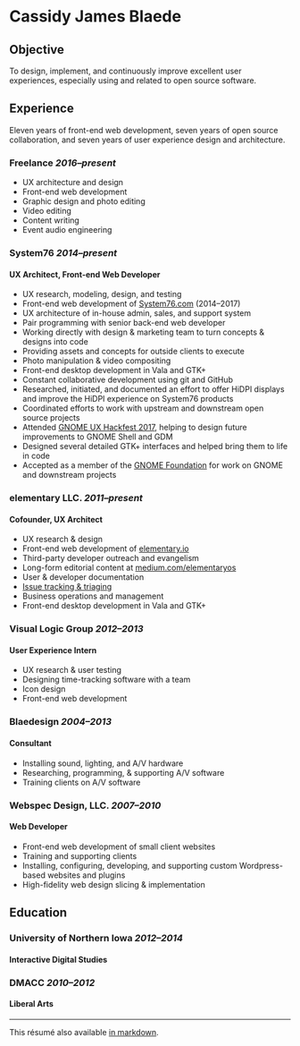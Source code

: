 # Cassidy James Blaede

## Objective

To design, implement, and continuously improve excellent user experiences,
especially using and related to open source software.

<!--
## Relevant Skills

**Roles:** UX architecture & design, front-end web development

**Programming languages:** HTML, CSS, JavaScript, Mustache/&#8203;Handlebars;
experience with PHP and MySQL

**Operating Systems:** Linux, macOS, Windows, Android, iOS

**Concepts:** user-centric design, responsive/mobile-first web development, version control, pair programming
-->

## Experience

Eleven years of front-end web development, seven years of open source
collaboration, and seven years of user experience design and architecture.


### Freelance _2016–present_

- UX architecture and design
- Front-end web development
- Graphic design and photo editing
- Video editing
- Content writing
- Event audio engineering


### System76 _2014–present_

#### UX Architect, Front-end Web Developer

- UX research, modeling, design, and testing
- Front-end web development of [System76.com](https://system76.com) (2014–2017)
- UX architecture of in-house admin, sales, and support system
- Pair programming with senior back-end web developer
- Working directly with design & marketing team to turn concepts & designs into
  code
- Providing assets and concepts for outside clients to execute
- Photo manipulation & video compositing
- Front-end desktop development in Vala and GTK+
- Constant collaborative development using git and GitHub
- Researched, initiated, and documented an effort to offer HiDPI displays and
  improve the HiDPI experience on System76 products
- Coordinated efforts to work with upstream and downstream open source projects
- Attended [GNOME UX Hackfest 2017](http://blog.system76.com/post/167747412318/gnome-ux-hackfest-2017), helping to design future improvements to GNOME Shell and GDM
- Designed several detailed GTK+ interfaces and helped bring them to life in
  code
- Accepted as a member of the [GNOME Foundation](https://www.gnome.org/foundation/membership/) for work on GNOME and downstream projects


### elementary LLC. _2011–present_

#### Cofounder, UX Architect

- UX research & design
- Front-end web development of [elementary.io](https://elementary.io)
- Third-party developer outreach and evangelism
- Long-form editorial content at [medium.com/elementaryos](https://medium.com/elementaryos)
- User & developer documentation
- [Issue tracking & triaging](https://github.com/search?o=desc&q=org%3Aelementary+cassidyjames&s=updated&type=Issues&utf8=%E2%9C%93)
- Business operations and management
- Front-end desktop development in Vala and GTK+


### Visual Logic Group _2012–2013_

#### User Experience Intern

- UX research & user testing
- Designing time-tracking software with a team
- Icon design
- Front-end web development


### Blaedesign _2004–2013_

#### Consultant

- Installing sound, lighting, and A/V hardware
- Researching, programming, & supporting A/V software
- Training clients on A/V software


### Webspec Design, LLC. _2007–2010_

#### Web Developer

- Front-end web development of small client websites
- Training and supporting clients
- Installing, configuring, developing, and supporting custom Wordpress-based
  websites and plugins
- High-fidelity web design slicing & implementation


## Education


### University of Northern Iowa _2012–2014_

#### Interactive Digital Studies


### DMACC _2010–2012_

#### Liberal Arts

---

This résumé also available [in markdown](http://cassidyjames.com/resume.md).

